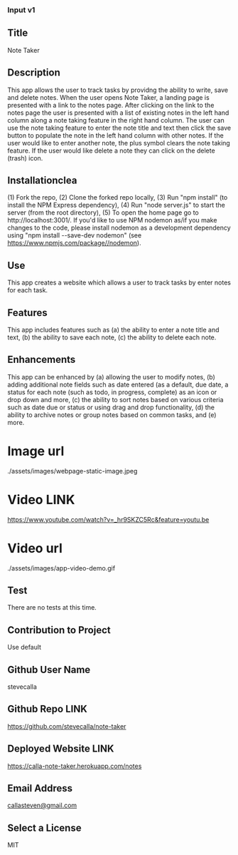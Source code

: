 ### Input v1

## Title
Note Taker

## Description
This app allows the user to track tasks by providng the ability to write, save and delete notes. When the user opens Note Taker, a landing page is presented with a link to the notes page. After clicking on the link to the notes page the user is presented with a list of existing notes in the left hand column along a note taking feature in the right hand column. The user can use the note taking feature to enter the note title and text then click the save button to populate the note in the left hand column with other notes. If the user would like to enter another note, the plus symbol clears the note taking feature. If the user would like delete a note they can click on the delete (trash) icon. 

## Installationclea
(1) Fork the repo, (2) Clone the forked repo locally, (3) Run "npm install" (to install the NPM Express dependency), (4) Run "node server.js" to start the server (from the root directory), (5) To open the home page go to http://localhost:3001/. If you'd like to use NPM nodemon as/if you make changes to the code, please install nodemon as a development dependency using "npm install --save-dev nodemon" (see https://www.npmjs.com/package//nodemon).

## Use
This app creates a website which allows a user to track tasks by enter notes for each task.

## Features
This app includes features such as (a) the ability to enter a note title and text, (b) the ability to save each note, (c) the ability to delete each note.

## Enhancements
This app can be enhanced by (a) allowing the user to modify notes, (b) adding additional note fields such as date entered (as a default, due date, a status for each note (such as todo, in progress, complete) as an icon or drop down and more, (c) the ability to sort notes based on various criteria such as date due or status or using drag and drop functionality, (d) the ability to archive notes or group notes based on common tasks, and (e) more.

# Image url
./assets/images/webpage-static-image.jpeg

# Video LINK
https://www.youtube.com/watch?v=_hr9SKZC5Rc&feature=youtu.be

# Video url
./assets/images/app-video-demo.gif

## Test 
There are no tests at this time.

## Contribution to Project
Use default

## Github User Name
stevecalla

## Github Repo LINK
https://github.com/stevecalla/note-taker

## Deployed Website LINK
https://calla-note-taker.herokuapp.com/notes

## Email Address
callasteven@gmail.com

## Select a License
MIT
